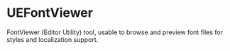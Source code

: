 # UEFontViewer
FontViewer (Editor Utility) tool, usable to browse and preview font files for styles and localization support.
